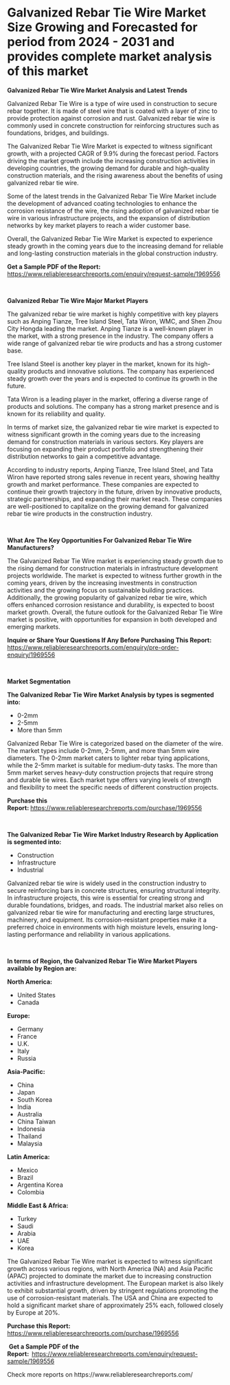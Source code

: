 <p><h1>Galvanized Rebar Tie Wire Market Size Growing and Forecasted for period from 2024 - 2031 and provides complete market analysis of this market</h1></p><p><strong>Galvanized Rebar Tie Wire Market Analysis and Latest Trends</strong></p>
<p><p>Galvanized Rebar Tie Wire is a type of wire used in construction to secure rebar together. It is made of steel wire that is coated with a layer of zinc to provide protection against corrosion and rust. Galvanized rebar tie wire is commonly used in concrete construction for reinforcing structures such as foundations, bridges, and buildings.</p><p>The Galvanized Rebar Tie Wire Market is expected to witness significant growth, with a projected CAGR of 9.9% during the forecast period. Factors driving the market growth include the increasing construction activities in developing countries, the growing demand for durable and high-quality construction materials, and the rising awareness about the benefits of using galvanized rebar tie wire.</p><p>Some of the latest trends in the Galvanized Rebar Tie Wire Market include the development of advanced coating technologies to enhance the corrosion resistance of the wire, the rising adoption of galvanized rebar tie wire in various infrastructure projects, and the expansion of distribution networks by key market players to reach a wider customer base.</p><p>Overall, the Galvanized Rebar Tie Wire Market is expected to experience steady growth in the coming years due to the increasing demand for reliable and long-lasting construction materials in the global construction industry.</p></p>
<p><strong>Get a Sample PDF of the Report:&nbsp;</strong> <a href="https://www.reliableresearchreports.com/enquiry/request-sample/1969556">https://www.reliableresearchreports.com/enquiry/request-sample/1969556</a></p>
<p>&nbsp;</p>
<p><strong>Galvanized Rebar Tie Wire Major Market Players</strong></p>
<p><p>The galvanized rebar tie wire market is highly competitive with key players such as Anping Tianze, Tree Island Steel, Tata Wiron, WMC, and Shen Zhou City Hongda leading the market. Anping Tianze is a well-known player in the market, with a strong presence in the industry. The company offers a wide range of galvanized rebar tie wire products and has a strong customer base.</p><p>Tree Island Steel is another key player in the market, known for its high-quality products and innovative solutions. The company has experienced steady growth over the years and is expected to continue its growth in the future.</p><p>Tata Wiron is a leading player in the market, offering a diverse range of products and solutions. The company has a strong market presence and is known for its reliability and quality.</p><p>In terms of market size, the galvanized rebar tie wire market is expected to witness significant growth in the coming years due to the increasing demand for construction materials in various sectors. Key players are focusing on expanding their product portfolio and strengthening their distribution networks to gain a competitive advantage.</p><p>According to industry reports, Anping Tianze, Tree Island Steel, and Tata Wiron have reported strong sales revenue in recent years, showing healthy growth and market performance. These companies are expected to continue their growth trajectory in the future, driven by innovative products, strategic partnerships, and expanding their market reach. These companies are well-positioned to capitalize on the growing demand for galvanized rebar tie wire products in the construction industry.</p></p>
<p>&nbsp;</p>
<p><strong>What Are The Key Opportunities For Galvanized Rebar Tie Wire Manufacturers?</strong></p>
<p><p>The Galvanized Rebar Tie Wire market is experiencing steady growth due to the rising demand for construction materials in infrastructure development projects worldwide. The market is expected to witness further growth in the coming years, driven by the increasing investments in construction activities and the growing focus on sustainable building practices. Additionally, the growing popularity of galvanized rebar tie wire, which offers enhanced corrosion resistance and durability, is expected to boost market growth. Overall, the future outlook for the Galvanized Rebar Tie Wire market is positive, with opportunities for expansion in both developed and emerging markets.</p></p>
<p><strong>Inquire or Share Your Questions If Any Before Purchasing This Report:</strong> <a href="https://www.reliableresearchreports.com/enquiry/pre-order-enquiry/1969556">https://www.reliableresearchreports.com/enquiry/pre-order-enquiry/1969556</a></p>
<p>&nbsp;</p>
<p><strong>Market Segmentation</strong></p>
<p><strong>The Galvanized Rebar Tie Wire Market Analysis by types is segmented into:</strong></p>
<p><ul><li>0-2mm</li><li>2-5mm</li><li>More than 5mm</li></ul></p>
<p><p>Galvanized Rebar Tie Wire is categorized based on the diameter of the wire. The market types include 0-2mm, 2-5mm, and more than 5mm wire diameters. The 0-2mm market caters to lighter rebar tying applications, while the 2-5mm market is suitable for medium-duty tasks. The more than 5mm market serves heavy-duty construction projects that require strong and durable tie wires. Each market type offers varying levels of strength and flexibility to meet the specific needs of different construction projects.</p></p>
<p><strong>Purchase this Report:&nbsp;</strong><a href="https://www.reliableresearchreports.com/purchase/1969556">https://www.reliableresearchreports.com/purchase/1969556</a></p>
<p>&nbsp;</p>
<p><strong>The Galvanized Rebar Tie Wire Market Industry Research by Application is segmented into:</strong></p>
<p><ul><li>Construction</li><li>Infrastructure</li><li>Industrial</li></ul></p>
<p><p>Galvanized rebar tie wire is widely used in the construction industry to secure reinforcing bars in concrete structures, ensuring structural integrity. In infrastructure projects, this wire is essential for creating strong and durable foundations, bridges, and roads. The industrial market also relies on galvanized rebar tie wire for manufacturing and erecting large structures, machinery, and equipment. Its corrosion-resistant properties make it a preferred choice in environments with high moisture levels, ensuring long-lasting performance and reliability in various applications.</p></p>
<p>&nbsp;</p>
<p><strong>In terms of Region, the Galvanized Rebar Tie Wire Market Players available by Region are:</strong></p>
<p>
    <p> <strong> North America: </strong>
        <ul>
            <li>United States</li>
            <li>Canada</li>
        </ul>
        </p> 
    <p> <strong> Europe: </strong>
        <ul>
            <li>Germany</li>
            <li>France</li>
            <li>U.K.</li>
            <li>Italy</li>
            <li>Russia</li>
        </ul>
        </p> 
    <p> <strong> Asia-Pacific: </strong>
        <ul>
            <li>China</li>
            <li>Japan</li>
            <li>South Korea</li>
            <li>India</li>
            <li>Australia</li>
            <li>China Taiwan</li>
            <li>Indonesia</li>
            <li>Thailand</li>
            <li>Malaysia</li>
        </ul>
        </p> 
    <p> <strong> Latin America: </strong>
        <ul>
            <li>Mexico</li>
            <li>Brazil</li>
            <li>Argentina Korea</li>
            <li>Colombia</li>
        </ul>
        </p> 
    <p> <strong> Middle East & Africa: </strong>
        <ul>
            <li>Turkey</li>
            <li>Saudi</li>
            <li>Arabia</li>
            <li>UAE</li>
            <li>Korea</li>
        </ul>
    </p>
    </p>
<p><p>The Galvanized Rebar Tie Wire market is expected to witness significant growth across various regions, with North America (NA) and Asia Pacific (APAC) projected to dominate the market due to increasing construction activities and infrastructure development. The European market is also likely to exhibit substantial growth, driven by stringent regulations promoting the use of corrosion-resistant materials. The USA and China are expected to hold a significant market share of approximately 25% each, followed closely by Europe at 20%.</p></p>
<p><strong>Purchase this Report: </strong><a href="https://www.reliableresearchreports.com/purchase/1969556">https://www.reliableresearchreports.com/purchase/1969556</a></p>
<p>&nbsp;<strong>Get a Sample PDF of the Report:&nbsp;&nbsp;</strong><a href="https://www.reliableresearchreports.com/enquiry/request-sample/1969556">https://www.reliableresearchreports.com/enquiry/request-sample/1969556</a></p>
<p><strong></strong></p>
<p>Check more reports on https://www.reliableresearchreports.com/</p>